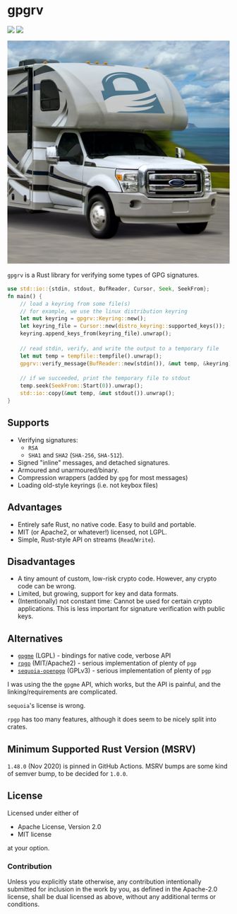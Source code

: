 # gpgrv 

[![](https://img.shields.io/crates/v/gpgrv.svg)](https://crates.io/crates/gpgrv)
[![](https://travis-ci.org/FauxFaux/gpgrv.svg)](https://travis-ci.org/FauxFaux/gpgrv)

![An RV.](gpgrv.jpg)

`gpgrv` is a Rust library for verifying some types of GPG signatures.


```rust
use std::io::{stdin, stdout, BufReader, Cursor, Seek, SeekFrom};
fn main() {
    // load a keyring from some file(s)
    // for example, we use the linux distribution keyring
    let mut keyring = gpgrv::Keyring::new();
    let keyring_file = Cursor::new(distro_keyring::supported_keys());
    keyring.append_keys_from(keyring_file).unwrap();

    // read stdin, verify, and write the output to a temporary file
    let mut temp = tempfile::tempfile().unwrap();
    gpgrv::verify_message(BufReader::new(stdin()), &mut temp, &keyring).expect("verification");

    // if we succeeded, print the temporary file to stdout
    temp.seek(SeekFrom::Start(0)).unwrap();
    std::io::copy(&mut temp, &mut stdout()).unwrap();
}
```

## Supports

 * Verifying signatures:
   * `RSA`
   * `SHA1` and `SHA2` (`SHA-256`, `SHA-512`).
 * Signed "inline" messages, and detached signatures.
 * Armoured and unarmoured/binary.
 * Compression wrappers (added by `gpg` for most messages)
 * Loading old-style keyrings (i.e. not keybox files)


## Advantages

 * Entirely safe Rust, no native code. Easy to build and portable.
 * MIT (or Apache2, or whatever!) licensed, not LGPL.
 * Simple, Rust-style API on streams (`Read`/`Write`).


## Disadvantages

 * A tiny amount of custom, low-risk crypto code.
   However, any crypto code can be wrong.
 * Limited, but growing, support for key and data formats.
 * (Intentionally) not constant time: Cannot be used for certain crypto
   applications. This is less important for signature verification with
   public keys.


## Alternatives

 * [`gpgme`](https://crates.io/crates/gpgme) (LGPL) - bindings for native code, verbose API
 * [`rpgp`](https://github.com/dignifiedquire/rpgp) (MIT/Apache2) - serious implementation of plenty of `pgp`
 * [`sequoia-openpgp`](https://crates.io/crates/sequoia-openpgp) (GPLv3) - serious implementation of plenty of `pgp` 


I was using the the `gpgme` API, which works, but the API is painful,
and the linking/requirements are complicated.

`sequoia`'s license is wrong.

`rpgp` has too many features, although it does seem to be nicely split into crates.

## Minimum Supported Rust Version (MSRV)

`1.48.0` (Nov 2020) is pinned in GitHub Actions.
MSRV bumps are some kind of semver bump, to be decided for `1.0.0`.

## License

Licensed under either of

 * Apache License, Version 2.0
 * MIT license

at your option.

### Contribution

Unless you explicitly state otherwise, any contribution intentionally submitted
for inclusion in the work by you, as defined in the Apache-2.0 license, shall be dual licensed as above, without any
additional terms or conditions.
